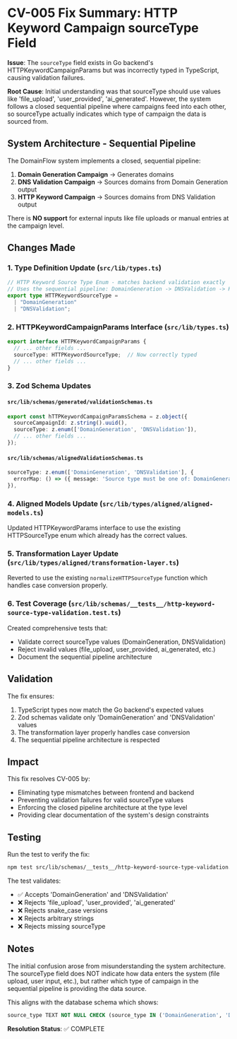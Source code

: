 # CV-005 Fix Summary: HTTP Keyword Campaign sourceType Field

**Issue**: The `sourceType` field exists in Go backend's HTTPKeywordCampaignParams but was incorrectly typed in TypeScript, causing validation failures.

**Root Cause**: Initial understanding was that sourceType should use values like 'file_upload', 'user_provided', 'ai_generated'. However, the system follows a closed sequential pipeline where campaigns feed into each other, so sourceType actually indicates which type of campaign the data is sourced from.

## System Architecture - Sequential Pipeline

The DomainFlow system implements a closed, sequential pipeline:

1. **Domain Generation Campaign** → Generates domains
2. **DNS Validation Campaign** → Sources domains from Domain Generation output
3. **HTTP Keyword Campaign** → Sources domains from DNS Validation output

There is **NO support** for external inputs like file uploads or manual entries at the campaign level.

## Changes Made

### 1. Type Definition Update (`src/lib/types.ts`)
```typescript
// HTTP Keyword Source Type Enum - matches backend validation exactly
// Uses the sequential pipeline: DomainGeneration -> DNSValidation -> HTTPKeyword
export type HTTPKeywordSourceType = 
  | "DomainGeneration"
  | "DNSValidation";
```

### 2. HTTPKeywordCampaignParams Interface (`src/lib/types.ts`)
```typescript
export interface HTTPKeywordCampaignParams {
  // ... other fields ...
  sourceType: HTTPKeywordSourceType;  // Now correctly typed
  // ... other fields ...
}
```

### 3. Zod Schema Updates

#### `src/lib/schemas/generated/validationSchemas.ts`
```typescript
export const hTTPKeywordCampaignParamsSchema = z.object({
  sourceCampaignId: z.string().uuid(),
  sourceType: z.enum(['DomainGeneration', 'DNSValidation']),
  // ... other fields ...
});
```

#### `src/lib/schemas/alignedValidationSchemas.ts`
```typescript
sourceType: z.enum(['DomainGeneration', 'DNSValidation'], {
  errorMap: () => ({ message: 'Source type must be one of: DomainGeneration, DNSValidation' })
}),
```

### 4. Aligned Models Update (`src/lib/types/aligned/aligned-models.ts`)
Updated HTTPKeywordParams interface to use the existing HTTPSourceType enum which already has the correct values.

### 5. Transformation Layer Update (`src/lib/types/aligned/transformation-layer.ts`)
Reverted to use the existing `normalizeHTTPSourceType` function which handles case conversion properly.

### 6. Test Coverage (`src/lib/schemas/__tests__/http-keyword-source-type-validation.test.ts`)
Created comprehensive tests that:
- Validate correct sourceType values (DomainGeneration, DNSValidation)
- Reject invalid values (file_upload, user_provided, ai_generated, etc.)
- Document the sequential pipeline architecture

## Validation

The fix ensures:
1. TypeScript types now match the Go backend's expected values
2. Zod schemas validate only 'DomainGeneration' and 'DNSValidation' values
3. The transformation layer properly handles case conversion
4. The sequential pipeline architecture is respected

## Impact

This fix resolves CV-005 by:
- Eliminating type mismatches between frontend and backend
- Preventing validation failures for valid sourceType values
- Enforcing the closed pipeline architecture at the type level
- Providing clear documentation of the system's design constraints

## Testing

Run the test to verify the fix:
```bash
npm test src/lib/schemas/__tests__/http-keyword-source-type-validation.test.ts
```

The test validates:
- ✅ Accepts 'DomainGeneration' and 'DNSValidation'
- ❌ Rejects 'file_upload', 'user_provided', 'ai_generated'
- ❌ Rejects snake_case versions
- ❌ Rejects arbitrary strings
- ❌ Rejects missing sourceType

## Notes

The initial confusion arose from misunderstanding the system architecture. The sourceType field does NOT indicate how data enters the system (file upload, user input, etc.), but rather which type of campaign in the sequential pipeline is providing the data source.

This aligns with the database schema which shows:
```sql
source_type TEXT NOT NULL CHECK (source_type IN ('DomainGeneration', 'DNSValidation'))
```

**Resolution Status**: ✅ COMPLETE